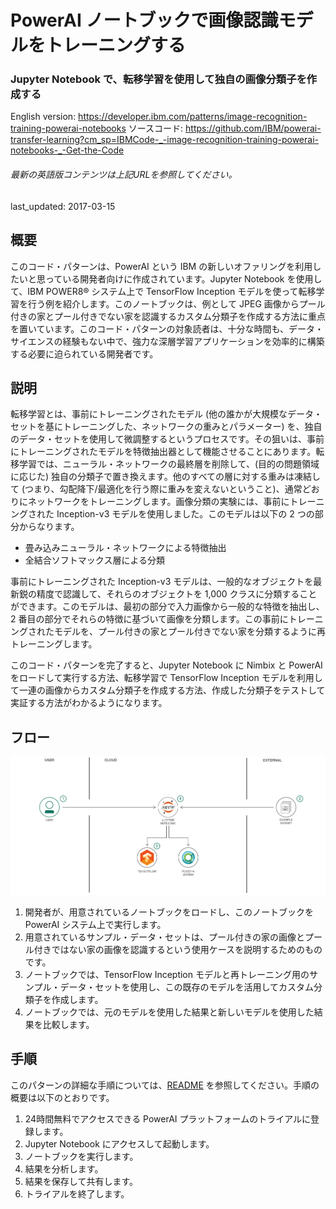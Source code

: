 # PowerAI ノートブックで画像認識モデルをトレーニングする

### Jupyter Notebook で、転移学習を使用して独自の画像分類子を作成する

English version: https://developer.ibm.com/patterns/image-recognition-training-powerai-notebooks
  ソースコード: https://github.com/IBM/powerai-transfer-learning?cm_sp=IBMCode-_-image-recognition-training-powerai-notebooks-_-Get-the-Code

###### 最新の英語版コンテンツは上記URLを参照してください。
last_updated: 2017-03-15

 
## 概要

このコード・パターンは、PowerAI という IBM の新しいオファリングを利用したいと思っている開発者向けに作成されています。Jupyter Notebook を使用して、IBM POWER8&reg; システム上で TensorFlow Inception モデルを使って転移学習を行う例を紹介します。このノートブックは、例として JPEG 画像からプール付きの家とプール付きでない家を認識するカスタム分類子を作成する方法に重点を置いています。このコード・パターンの対象読者は、十分な時間も、データ・サイエンスの経験もない中で、強力な深層学習アプリケーションを効率的に構築する必要に迫られている開発者です。

## 説明

転移学習とは、事前にトレーニングされたモデル (他の誰かが大規模なデータ・セットを基にトレーニングした、ネットワークの重みとパラメーター) を、独自のデータ・セットを使用して微調整するというプロセスです。その狙いは、事前にトレーニングされたモデルを特徴抽出器として機能させることにあります。転移学習では、ニューラル・ネットワークの最終層を削除して、(目的の問題領域に応じた) 独自の分類子で置き換えます。他のすべての層に対する重みは凍結して (つまり、勾配降下/最適化を行う際に重みを変えないということ)、通常どおりにネットワークをトレーニングします。画像分類の実験には、事前にトレーニングされた Inception-v3 モデルを使用しました。このモデルは以下の 2 つの部分からなります。

* 畳み込みニューラル・ネットワークによる特徴抽出
* 全結合ソフトマックス層による分類

事前にトレーニングされた Inception-v3 モデルは、一般的なオブジェクトを最新鋭の精度で認識して、それらのオブジェクトを 1,000 クラスに分類することができます。このモデルは、最初の部分で入力画像から一般的な特徴を抽出し、2 番目の部分でそれらの特徴に基づいて画像を分類します。この事前にトレーニングされたモデルを、プール付きの家とプール付きでない家を分類するように再トレーニングします。

このコード・パターンを完了すると、Jupyter Notebook に Nimbix と PowerAI をロードして実行する方法、転移学習で TensorFlow Inception モデルを利用して一連の画像からカスタム分類子を作成する方法、作成した分類子をテストして実証する方法がわかるようになります。

## フロー

![フロー](./images/image-recognition-arch.png)

1. 開発者が、用意されているノートブックをロードし、このノートブックを PowerAI システム上で実行します。
2. 用意されているサンプル・データ・セットは、プール付きの家の画像とプール付きではない家の画像を認識するという使用ケースを説明するためのものです。
3. ノートブックでは、TensorFlow Inception モデルと再トレーニング用のサンプル・データ・セットを使用し、この既存のモデルを活用してカスタム分類子を作成します。
4. ノートブックでは、元のモデルを使用した結果と新しいモデルを使用した結果を比較します。

## 手順

このパターンの詳細な手順については、[README](https://github.com/IBM/powerai-transfer-learning/blob/master/README.md) を参照してください。手順の概要は以下のとおりです。

1. 24時間無料でアクセスできる PowerAI プラットフォームのトライアルに登録します。
2. Jupyter Notebook にアクセスして起動します。
3. ノートブックを実行します。
4. 結果を分析します。
5. 結果を保存して共有します。
6. トライアルを終了します。
